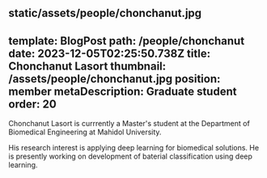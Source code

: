 static/assets/people/chonchanut.jpg
---
template: BlogPost
path: /people/chonchanut
date: 2023-12-05T02:25:50.738Z
title: Chonchanut Lasort
thumbnail: /assets/people/chonchanut.jpg
position: member
metaDescription: Graduate student
order: 20
---

Chonchanut Lasort is currrently a Master's student at the Department of Biomedical Engineering at Mahidol University.

His research interest is applying deep learning for biomedical solutions. He is presently working on development of baterial classification using deep learning.
